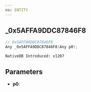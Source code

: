 ```yaml
---
ns: ENTITY
---
```

## _0x5AFFA9DDC87846F8

```c
// 0x5AFFA9DDC87846F8
Any _0x5AFFA9DDC87846F8(Any p0);
```

```
NativeDB Introduced: v1207
```

## Parameters
* **p0**:
